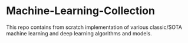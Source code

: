 # Machine-Learning-Collection
 This repo contains from scratch implementation of various classic/SOTA machine learning and deep learning algorithms and models.
